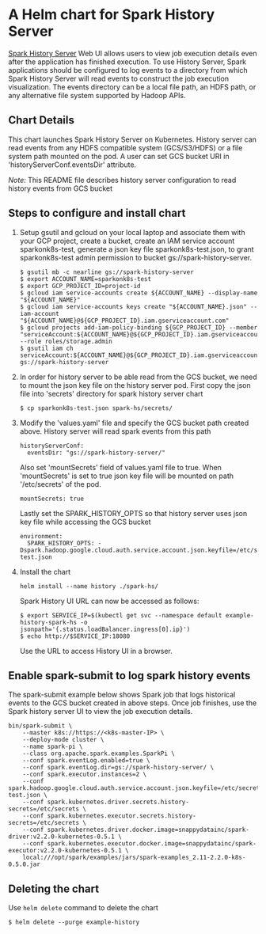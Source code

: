 # A Helm chart for Spark History Server
[Spark History Server](https://spark.apache.org/docs/latest/monitoring.html#viewing-after-the-fact) Web UI 
allows users to view job execution details even after the application has finished execution. To use History Server, 
Spark applications should be configured to log events to a directory from which Spark History Server will read events
to construct the job execution visualization. The events directory can be a local file path, an HDFS path, or any alternative 
file system supported by Hadoop APIs. 

## Chart Details
This chart launches Spark History Server on Kubernetes. History server can read events from any 
HDFS compatible system (GCS/S3/HDFS) or a file system path mounted on the pod. A user can set GCS bucket 
URI in 'historyServerConf.eventsDir' attribute. 

*Note:* This README file describes history server configuration to read history events from GCS bucket
 
## Steps to configure and install chart

1. Setup gsutil and gcloud on your local laptop and associate them with your GCP project, create a bucket, 
create an IAM service account sparkonk8s-test, generate a json key file sparkonk8s-test.json, to grant sparkonk8s-test 
admin permission to bucket gs://spark-history-server.

    ```
    $ gsutil mb -c nearline gs://spark-history-server
    $ export ACCOUNT_NAME=sparkonk8s-test
    $ export GCP_PROJECT_ID=project-id
    $ gcloud iam service-accounts create ${ACCOUNT_NAME} --display-name "${ACCOUNT_NAME}"
    $ gcloud iam service-accounts keys create "${ACCOUNT_NAME}.json" --iam-account "${ACCOUNT_NAME}@${GCP_PROJECT_ID}.iam.gserviceaccount.com"
    $ gcloud projects add-iam-policy-binding ${GCP_PROJECT_ID} --member "serviceAccount:${ACCOUNT_NAME}@${GCP_PROJECT_ID}.iam.gserviceaccount.com" --role roles/storage.admin
    $ gsutil iam ch serviceAccount:${ACCOUNT_NAME}@${GCP_PROJECT_ID}.iam.gserviceaccount.com:objectAdmin gs://spark-history-server
    ```
    
2.  In order for history server to be able read from the GCS bucket, we need 
    to mount the json key file on the history server pod. First copy the json file into 'secrets' 
    directory for spark history server chart
    
    ```
    $ cp sparkonk8s-test.json spark-hs/secrets/
    ```
    
3.  Modify the 'values.yaml' file and specify the GCS bucket path created above. History server 
    will read spark events from this path 
    
    ```
    historyServerConf:
      eventsDir: "gs://spark-history-server/"
    ```
        
    Also set 'mountSecrets' field of values.yaml file to true. When 'mountSecrets' 
    is set to true json key file will be mounted on path '/etc/secrets' of the pod.  
    
    ```
    mountSecrets: true
    ```
    
    Lastly set the SPARK_HISTORY_OPTS so that history server uses json key file while 
    accessing the GCS bucket  
    
    ```
    environment:
      SPARK_HISTORY_OPTS: -Dspark.hadoop.google.cloud.auth.service.account.json.keyfile=/etc/secrets/sparkonk8s-test.json
    ```

4.  Install the chart
    ```
    helm install --name history ./spark-hs/
    ```
    
    Spark History UI URL can now be accessed as follows:
    ```
    $ export SERVICE_IP=$(kubectl get svc --namespace default example-history-spark-hs -o jsonpath='{.status.loadBalancer.ingress[0].ip}')
    $ echo http://$SERVICE_IP:18080
    ```
    Use the URL to access History UI in a browser.
        
## Enable spark-submit to log spark history events
The spark-submit example below shows Spark job that logs historical events 
to the GCS bucket created in above steps. Once job finishes, use the 
Spark history server UI to view the job execution details.

  ```
  bin/spark-submit \
      --master k8s://https://<k8s-master-IP> \
      --deploy-mode cluster \
      --name spark-pi \
      --class org.apache.spark.examples.SparkPi \
      --conf spark.eventLog.enabled=true \
      --conf spark.eventLog.dir=gs://spark-history-server/ \
      --conf spark.executor.instances=2 \
      --conf spark.hadoop.google.cloud.auth.service.account.json.keyfile=/etc/secrets/sparkonk8s-test.json \
      --conf spark.kubernetes.driver.secrets.history-secrets=/etc/secrets \
      --conf spark.kubernetes.executor.secrets.history-secrets=/etc/secrets \
      --conf spark.kubernetes.driver.docker.image=snappydatainc/spark-driver:v2.2.0-kubernetes-0.5.1 \
      --conf spark.kubernetes.executor.docker.image=snappydatainc/spark-executor:v2.2.0-kubernetes-0.5.1 \
      local:///opt/spark/examples/jars/spark-examples_2.11-2.2.0-k8s-0.5.0.jar  
  ```

     
## Deleting the chart
Use `helm delete` command to delete the chart
   ```
   $ helm delete --purge example-history
   ```
